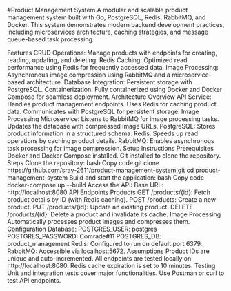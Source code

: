 #Product Management System
A modular and scalable product management system built with Go, PostgreSQL, Redis, RabbitMQ, and Docker. This system demonstrates modern backend development practices, including microservices architecture, caching strategies, and message queue-based task processing.

Features
CRUD Operations: Manage products with endpoints for creating, reading, updating, and deleting.
Redis Caching: Optimized read performance using Redis for frequently accessed data.
Image Processing: Asynchronous image compression using RabbitMQ and a microservice-based architecture.
Database Integration: Persistent storage with PostgreSQL.
Containerization: Fully containerized using Docker and Docker Compose for seamless deployment.
Architecture Overview
API Service:
Handles product management endpoints.
Uses Redis for caching product data.
Communicates with PostgreSQL for persistent storage.
Image Processing Microservice:
Listens to RabbitMQ for image processing tasks.
Updates the database with compressed image URLs.
PostgreSQL:
Stores product information in a structured schema.
Redis:
Speeds up read operations by caching product details.
RabbitMQ:
Enables asynchronous task processing for image compression.
Setup Instructions
Prerequisites
Docker and Docker Compose installed.
Git installed to clone the repository.
Steps
Clone the repository:
bash
Copy code
git clone https://github.com/srav-2611/product-management-system.git
cd product-management-system
Build and start the application:
bash
Copy code
docker-compose up --build
Access the API:
Base URL: http://localhost:8080
API Endpoints
Products
GET /products/{id}: Fetch product details by ID (with Redis caching).
POST /products: Create a new product.
PUT /products/{id}: Update an existing product.
DELETE /products/{id}: Delete a product and invalidate its cache.
Image Processing
Automatically processes product images and compresses them.
Configuration
Database:
POSTGRES_USER: postgres
POSTGRES_PASSWORD: Comrade#11
POSTGRES_DB: product_management
Redis: Configured to run on default port 6379.
RabbitMQ: Accessible via localhost:5672.
Assumptions
Product IDs are unique and auto-incremented.
All endpoints are tested locally on http://localhost:8080.
Redis cache expiration is set to 10 minutes.
Testing
Unit and integration tests cover major functionalities.
Use Postman or curl to test API endpoints.
